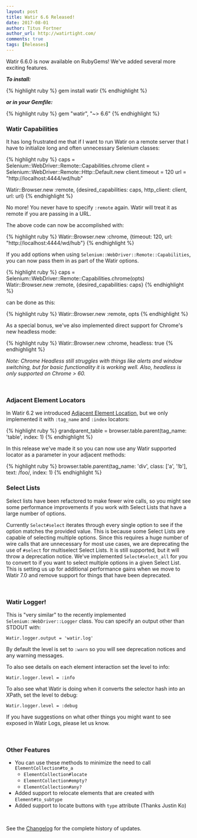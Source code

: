 ```yaml
---
layout: post
title: Watir 6.6 Released!
date: 2017-08-01
author: Titus Fortner
author_url: http://watirtight.com/
comments: true
tags: [Releases]
---
```


Watir 6.6.0 is now available on RubyGems! We've added several more exciting features.
<!--more-->

***To install:***

{% highlight ruby %}
gem install watir
{% endhighlight %}

***or in your Gemfile:*** 

{% highlight ruby %}
gem "watir", "~> 6.6"
{% endhighlight %}
<br/>

### Watir Capabilities

It has long frustrated me that if I want to run Watir on a remote server that 
I have to initialize long and often unnecessary Selenium classes:

{% highlight ruby %}
caps = Selenium::WebDriver::Remote::Capabilities.chrome
client = Selenium::WebDriver::Remote::Http::Default.new
client.timeout = 120
url = "http://localhost:4444/wd/hub"

Watir::Browser.new :remote, {desired_capabilities: caps, http_client: client, url: url}
{% endhighlight %}

No more! You never have to specify `:remote` again. Watir will treat it as 
remote if you are passing in a URL.

The above code can now be accomplished with:

{% highlight ruby %}
Watir::Browser.new :chrome, {timeout: 120, url: "http://localhost:4444/wd/hub"}
{% endhighlight %}

If you add options when using `Selenium::WebDriver::Remote::Capabilities`, you can
now pass them in as part of the Watir options.

{% highlight ruby %}
caps = Selenium::WebDriver::Remote::Capabilities.chrome(opts)
Watir::Browser.new :remote, {desired_capabilities: caps}
{% endhighlight %}

can be done as this:

{% highlight ruby %}
Watir::Browser.new :remote, opts
{% endhighlight %}


As a special bonus, we've also implemented direct support for Chrome's new headless mode:

{% highlight ruby %}
Watir::Browser.new :chrome, headless: true
{% endhighlight %}

*Note: Chrome Headless still struggles with things like alerts and window switching, but for basic
functionality it is working well. Also, headless is only supported on Chrome > 60.*

<br />

### Adjacent Element Locators

In Watir 6.2 we introduced [Adjacent Element Location](http://watir.com/watir-6-2/#adjacent-element-location),
but we only implemented it with `:tag_name` and `:index` locators:

{% highlight ruby %}
grandparent_table = browser.table.parent(tag_name: 'table', index: 1)
{% endhighlight %}

In this release we've made it so you can now use any Watir supported locator as a parameter
in your adjacent methods:

{% highlight ruby %}
browser.table.parent(tag_name: 'div', class: ['a', '!b'], text: /foo/, index: 1)
{% endhighlight %}
<br />

### Select Lists

Select lists have been refactored to make fewer wire calls, so you might see some performance
improvements if you work with Select Lists that have a large number of options.

Currently `Select#select` iterates through every single option to see if the option matches the 
provided value. This is because some Select Lists are capable of selecting multiple
options. Since this requires a huge number of wire calls that are unnecessary for most use cases,
we are deprecating the use of `#select` for multiselect Select Lists. It is still supported,
but it will throw a deprecation notice. We've implemented `Select#select_all` for you to convert to
if you want to select multiple options in a given Select List. This is setting us up for additional
performance gains when we move to Watir 7.0 and remove support for things that have been deprecated.

<br />

### Watir Logger!

This is "very similar" to the recently implemented `Selenium::WebDriver::Logger` class.
You can specify an output other than STDOUT with:

`Watir.logger.output = 'watir.log'`

By default the level is set to `:warn` so you will see deprecation notices and 
any warning messages.

To also see details on each element interaction set the level to info:

`Watir.logger.level = :info`

To also see what Watir is doing when it converts the selector hash into an XPath, set
the level to debug:

 `Watir.logger.level = :debug`
 
If you have suggestions on what other things you might want to see exposed in Watir Logs,
please let us know. 

<br />

### Other Features
* You can use these methods to minimize the need to call `ElementCollection#to_a`
  * `ElementCollection#locate`
  * `ElementCollection#empty?`
  * `ElementCollection#any?`
* Added support to relocate elements that are created with `Element#to_subtype`
* Added support to locate buttons with `type` attribute (Thanks Justin Ko)

<br />

See the [Changelog](https://github.com/watir/watir/blob/master/CHANGES.md) 
for the complete history of updates.

